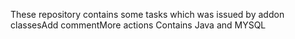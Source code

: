 These repository contains some tasks which was issued by addon classesAdd commentMore actions
Contains Java and MYSQL
